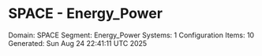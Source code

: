 # SPACE - Energy_Power

Domain: SPACE
Segment: Energy_Power
Systems: 1
Configuration Items: 10
Generated: Sun Aug 24 22:41:11 UTC 2025
